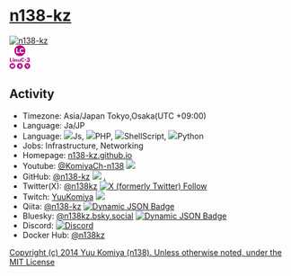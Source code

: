# [n138-kz](https://n138-kz.github.io/)

[![n138-kz](https://github.com/n138-kz.png)](https://github.com/n138-kz)  
[<img src="https://github.com/n138-kz/n138-kz.github.io/blob/main/lib/LinuC_msv.webp" style="height:3em">](https://linuc.org/)

## Activity

- Timezone: Asia/Japan Tokyo,Osaka(UTC +09:00)
- Language: Ja/JP
- Language: <img src="https://simpleicons.org/icons/javascript.svg" style="height: 1em" />Js, <img src="https://simpleicons.org/icons/php.svg" style="height: 1em" />PHP, <img src="https://simpleicons.org/icons/gnubash.svg" style="height: 1em" />ShellScript, <img src="https://simpleicons.org/icons/python.svg" style="height: 1em" />Python
- Jobs: Infrastructure, Networking
- Homepage: [n138-kz.github.io](https://n138-kz.github.io/)
- Youtube: [@KomiyaCh-n138](https://www.youtube.com/@KomiyaCh-n138) [![](https://img.shields.io/youtube/channel/subscribers/UCOX8Iv1r0V18lbOnohE7lWQ)](https://www.youtube.com/@KomiyaCh-n138)
- GitHub: [@n138-kz](https://github.com/n138-kz) [![](https://img.shields.io/github/followers/n138-kz)](https://github.com/n138-kz) [.](https://api.github.com/users/n138-kz)
- Twitter(X): [@n138kz](https://twitter.com/n138kz) [![X (formerly Twitter) Follow](https://img.shields.io/twitter/follow/n138kz)](https://twitter.com/n138kz)
- Twitch: [YuuKomiya](https://www.twitch.tv/yuukomiya) [![](https://img.shields.io/twitch/status/YuuKomiya)](https://www.twitch.tv/yuukomiya)
- Qiita: [@n138-kz](https://qiita.com/n138-kz) [![Dynamic JSON Badge](https://img.shields.io/badge/dynamic/json?url=https%3A%2F%2Fqiita.com%2Fapi%2Fv2%2Fusers%2Fn138-kz&query=%24.followers_count&style=social&logo=qiita&label=followers)](https://qiita.com/n138-kz) <!-- https://qiita.com/api/v2/docs#get-apiv2usersuser_id -->
- Bluesky: [@n138kz.bsky.social](https://bsky.app/profile/n138kz.bsky.social) [![Dynamic JSON Badge](https://img.shields.io/badge/dynamic/json?url=https%3A%2F%2Fpublic.api.bsky.app%2Fxrpc%2Fapp.bsky.actor.getProfile%3Factor%3Dn138-kz.bsky.social&query=%24.followersCount&style=social&logo=bluesky&label=followers)](https://bsky.app/profile/n138kz.bsky.social) <!-- https://docs.bsky.app/docs/api/app-bsky-actor-get-profile -->
- Discord: [![Discord](https://img.shields.io/discord/1160802738175758367?style=social&logo=discord&label=discord.gg)](https://discord.gg/dEjvyYkCwf)
- Docker Hub: [@n138kz](https://hub.docker.com/u/n138kz)

[Copyright (c) 2014 Yuu Komiya (n138). Unless otherwise noted, under the MIT License](/LICENSE)  
